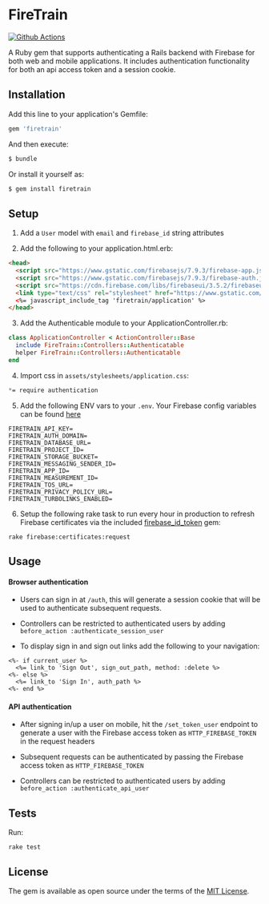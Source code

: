 # FireTrain

[![Github Actions](https://github.com/ktransier/firetrain/workflows/Tests/badge.svg)](https://github.com/ktransier/firetrain/actions?query=workflow%3ATests)

A Ruby gem that supports authenticating a Rails backend with Firebase for both web and mobile applications. It includes authentication functionality for both an api access token and a session cookie.

## Installation
Add this line to your application's Gemfile:

```ruby
gem 'firetrain'
```

And then execute:
```bash
$ bundle
```

Or install it yourself as:
```bash
$ gem install firetrain
```

## Setup

1. Add a `User` model with `email` and `firebase_id` string attributes

2. Add the following to your application.html.erb:
```html
<head>
  <script src="https://www.gstatic.com/firebasejs/7.9.3/firebase-app.js"></script>
  <script src="https://www.gstatic.com/firebasejs/7.9.3/firebase-auth.js"></script>
  <script src="https://cdn.firebase.com/libs/firebaseui/3.5.2/firebaseui.js"></script>
  <link type="text/css" rel="stylesheet" href="https://www.gstatic.com/firebasejs/ui/4.4.0/firebase-ui-auth.css" />
  <%= javascript_include_tag 'firetrain/application' %>
</head>
```

3. Add the Authenticable module to your ApplicationController.rb:

``` ruby 
class ApplicationController < ActionController::Base
  include FireTrain::Controllers::Authenticatable
  helper FireTrain::Controllers::Authenticatable
end
```

4. Import css in `assets/stylesheets/application.css`:

```css
*= require authentication
```

5. Add the following ENV vars to your `.env`. Your Firebase config variables can be found [here](https://support.google.com/firebase/answer/7015592)

```console
FIRETRAIN_API_KEY=
FIRETRAIN_AUTH_DOMAIN=
FIRETRAIN_DATABASE_URL=
FIRETRAIN_PROJECT_ID=
FIRETRAIN_STORAGE_BUCKET=
FIRETRAIN_MESSAGING_SENDER_ID=
FIRETRAIN_APP_ID=
FIRETRAIN_MEASUREMENT_ID=
FIRETRAIN_TOS_URL=
FIRETRAIN_PRIVACY_POLICY_URL=
FIRETRAIN_TURBOLINKS_ENABLED=
```

6. Setup the following rake task to run every hour in production to refresh Firebase certificates via the included [firebase_id_token](https://github.com/fschuindt/firebase_id_token) gem:

```console
rake firebase:certificates:request
```

## Usage

#### Browser authentication
+ Users can sign in at `/auth`, this will generate a session cookie that will be used to authenticate subsequent requests.

+ Controllers can be restricted to authenticated users by adding `before_action :authenticate_session_user`

+ To display sign in and sign out links add the following to your navigation:

```erb
<%- if current_user %>
  <%= link_to 'Sign Out', sign_out_path, method: :delete %>
<%- else %>
  <%= link_to 'Sign In', auth_path %>
<%- end %>
```

#### API authentication

+ After signing in/up a user on mobile, hit the `/set_token_user` endpoint to generate a user with the Firebase access token as `HTTP_FIREBASE_TOKEN` in the request headers

+ Subsequent requests can be authenticated by passing the Firebase access token as `HTTP_FIREBASE_TOKEN`

+ Controllers can be restricted to authenticated users by adding `before_action :authenticate_api_user`

## Tests

Run:

```console
rake test
```

## License
The gem is available as open source under the terms of the [MIT License](https://opensource.org/licenses/MIT).
